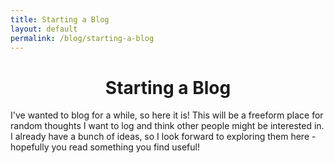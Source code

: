 ```yaml
---
title: Starting a Blog
layout: default
permalink: /blog/starting-a-blog
---
```

<head>
		<meta charset="utf-8">
		<meta name="viewport" content="width=device-width, initial-scale = 1.0, maximum-scale=1.0, user-scalable=no" />
		<meta property="og:description" content="Personal perfolio website of Steven Sawtelle">
		<meta property="og:site_name" content="Starting a Blog" />
		<title>Starting a Blog - Steven Sawtelle</title>
		<link rel="stylesheet" type="text/css" href="../../../css/style.css">
        <script data-goatcounter="https://stevensawtelle.goatcounter.com/count" async src="//gc.zgo.at/count.js"></script>
</head>

<center><b><h1>Starting a Blog</h1></b></center>


I've wanted to blog for a while, so here it is! This will be a freeform place for random thoughts I want to log and think other people might be interested in. I already have a bunch of ideas, so I look forward to exploring them here - hopefully you read something you find useful!